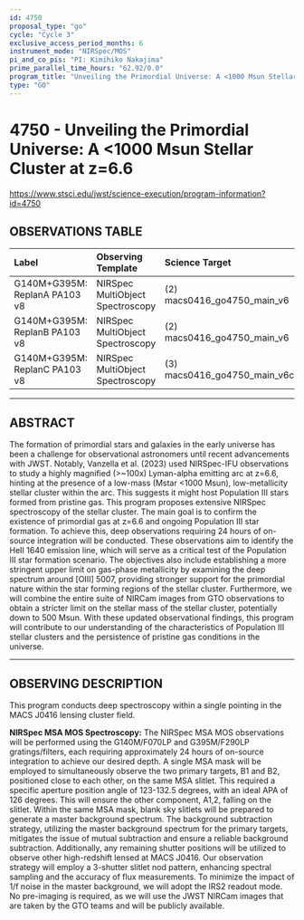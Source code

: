 ```yaml
---
id: 4750
proposal_type: "go"
cycle: "Cycle 3"
exclusive_access_period_months: 6
instrument_mode: "NIRSpec/MOS"
pi_and_co_pis: "PI: Kimihiko Nakajima"
prime_parallel_time_hours: "62.92/0.0"
program_title: "Unveiling the Primordial Universe: A <1000 Msun Stellar Cluster at z=6.6"
type: "GO"
---
```

# 4750 - Unveiling the Primordial Universe: A <1000 Msun Stellar Cluster at z=6.6
https://www.stsci.edu/jwst/science-execution/program-information?id=4750
## OBSERVATIONS TABLE
| Label                          | Observing Template               | Science Target                 |
| :----------------------------- | :------------------------------- | :----------------------------- |
| G140M+G395M: ReplanA PA103 v8 | NIRSpec MultiObject Spectroscopy | (2) macs0416_go4750_main_v6    |
| G140M+G395M: ReplanB PA103 v8 | NIRSpec MultiObject Spectroscopy | (2) macs0416_go4750_main_v6    |
| G140M+G395M: ReplanC PA103 v8 | NIRSpec MultiObject Spectroscopy | (3) macs0416_go4750_main_v6c   |

---

## ABSTRACT

The formation of primordial stars and galaxies in the early universe has been a challenge for observational astronomers until recent advancements with JWST. Notably, Vanzella et al. (2023) used NIRSpec-IFU observations to study a highly magnified (>~100x) Lyman-alpha emitting arc at z=6.6, hinting at the presence of a low-mass (Mstar <1000 Msun), low-metallicity stellar cluster within the arc. This suggests it might host Population III stars formed from pristine gas. This program proposes extensive NIRSpec spectroscopy of the stellar cluster. The main goal is to confirm the existence of primordial gas at z=6.6 and ongoing Population III star formation. To achieve this, deep observations requiring 24 hours of on-source integration will be conducted. These observations aim to identify the HeII 1640 emission line, which will serve as a critical test of the Population III star formation scenario. The objectives also include establishing a more stringent upper limit on gas-phase metallicity by examining the deep spectrum around [OIII] 5007, providing stronger support for the primordial nature within the star forming regions of the stellar cluster. Furthermore, we will combine the entire suite of NIRCam images from GTO observations to obtain a stricter limit on the stellar mass of the stellar cluster, potentially down to 500 Msun. With these updated observational findings, this program will contribute to our understanding of the characteristics of Population III stellar clusters and the persistence of pristine gas conditions in the universe.

---

## OBSERVING DESCRIPTION

This program conducts deep spectroscopy within a single pointing in the MACS J0416 lensing cluster field.

**NIRSpec MSA MOS Spectroscopy:**
The NIRSpec MSA MOS observations will be performed using the G140M/F070LP and G395M/F290LP gratings/filters, each requiring approximately 24 hours of on-source integration to achieve our desired depth.
A single MSA mask will be employed to simultaneously observe the two primary targets, B1 and B2, positioned close to each other, on the same MSA slitlet. This required a specific aperture position angle of 123-132.5 degrees, with an ideal APA of 126 degrees. This will ensure the other component, A1,2, falling on the slitlet. Within the same MSA mask, blank sky slitlets will be prepared to generate a master background spectrum. The background subtraction strategy, utilizing the master background spectrum for the primary targets, mitigates the issue of mutual subtraction and ensure a reliable background subtraction. Additionally, any remaining shutter positions will be utilized to observe other high-redshift lensed at MACS J0416.
Our observation strategy will employ a 3-shutter slitlet nod pattern, enhancing spectral sampling and the accuracy of flux measurements. To minimize the impact of 1/f noise in the master background, we will adopt the IRS2 readout mode.
No pre-imaging is required, as we will use the JWST NIRCam images that are taken by the GTO teams and will be publicly available.